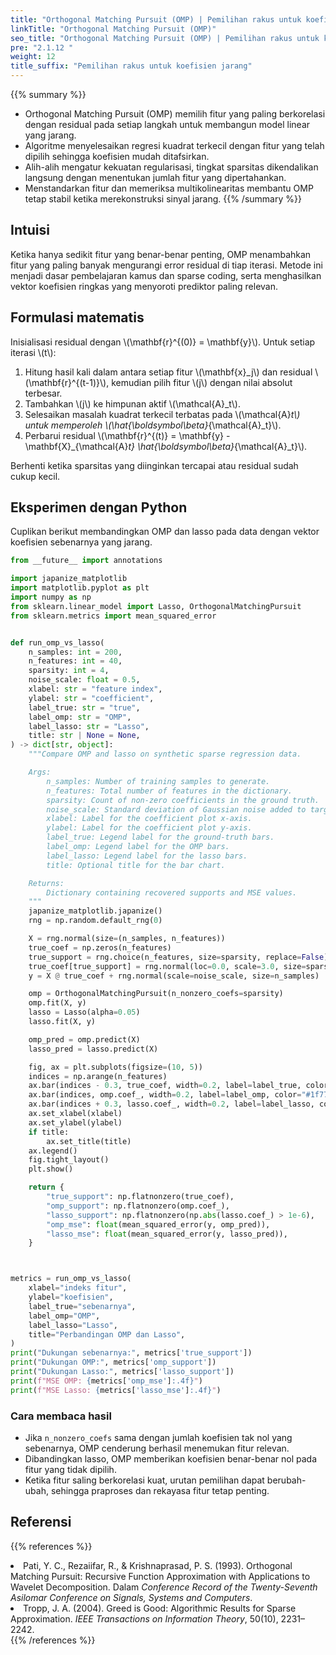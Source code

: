 ```yaml
---
title: "Orthogonal Matching Pursuit (OMP) | Pemilihan rakus untuk koefisien jarang"
linkTitle: "Orthogonal Matching Pursuit (OMP)"
seo_title: "Orthogonal Matching Pursuit (OMP) | Pemilihan rakus untuk koefisien jarang"
pre: "2.1.12 "
weight: 12
title_suffix: "Pemilihan rakus untuk koefisien jarang"
---
```


{{% summary %}}
- Orthogonal Matching Pursuit (OMP) memilih fitur yang paling berkorelasi dengan residual pada setiap langkah untuk membangun model linear yang jarang.
- Algoritme menyelesaikan regresi kuadrat terkecil dengan fitur yang telah dipilih sehingga koefisien mudah ditafsirkan.
- Alih-alih mengatur kekuatan regularisasi, tingkat sparsitas dikendalikan langsung dengan menentukan jumlah fitur yang dipertahankan.
- Menstandarkan fitur dan memeriksa multikolinearitas membantu OMP tetap stabil ketika merekonstruksi sinyal jarang.
{{% /summary %}}

## Intuisi
Ketika hanya sedikit fitur yang benar-benar penting, OMP menambahkan fitur yang paling banyak mengurangi error residual di tiap iterasi. Metode ini menjadi dasar pembelajaran kamus dan sparse coding, serta menghasilkan vektor koefisien ringkas yang menyoroti prediktor paling relevan.

## Formulasi matematis
Inisialisasi residual dengan \\(\mathbf{r}^{(0)} = \mathbf{y}\\). Untuk setiap iterasi \\(t\\):

1. Hitung hasil kali dalam antara setiap fitur \\(\mathbf{x}_j\\) dan residual \\(\mathbf{r}^{(t-1)}\\), kemudian pilih fitur \\(j\\) dengan nilai absolut terbesar.
2. Tambahkan \\(j\\) ke himpunan aktif \\(\mathcal{A}_t\\).
3. Selesaikan masalah kuadrat terkecil terbatas pada \\(\mathcal{A}_t\\) untuk memperoleh \\(\hat{\boldsymbol\beta}_{\mathcal{A}_t}\\).
4. Perbarui residual \\(\mathbf{r}^{(t)} = \mathbf{y} - \mathbf{X}_{\mathcal{A}_t} \hat{\boldsymbol\beta}_{\mathcal{A}_t}\\).

Berhenti ketika sparsitas yang diinginkan tercapai atau residual sudah cukup kecil.

## Eksperimen dengan Python
Cuplikan berikut membandingkan OMP dan lasso pada data dengan vektor koefisien sebenarnya yang jarang.

```python
from __future__ import annotations

import japanize_matplotlib
import matplotlib.pyplot as plt
import numpy as np
from sklearn.linear_model import Lasso, OrthogonalMatchingPursuit
from sklearn.metrics import mean_squared_error


def run_omp_vs_lasso(
    n_samples: int = 200,
    n_features: int = 40,
    sparsity: int = 4,
    noise_scale: float = 0.5,
    xlabel: str = "feature index",
    ylabel: str = "coefficient",
    label_true: str = "true",
    label_omp: str = "OMP",
    label_lasso: str = "Lasso",
    title: str | None = None,
) -> dict[str, object]:
    """Compare OMP and lasso on synthetic sparse regression data.

    Args:
        n_samples: Number of training samples to generate.
        n_features: Total number of features in the dictionary.
        sparsity: Count of non-zero coefficients in the ground truth.
        noise_scale: Standard deviation of Gaussian noise added to targets.
        xlabel: Label for the coefficient plot x-axis.
        ylabel: Label for the coefficient plot y-axis.
        label_true: Legend label for the ground-truth bars.
        label_omp: Legend label for the OMP bars.
        label_lasso: Legend label for the lasso bars.
        title: Optional title for the bar chart.

    Returns:
        Dictionary containing recovered supports and MSE values.
    """
    japanize_matplotlib.japanize()
    rng = np.random.default_rng(0)

    X = rng.normal(size=(n_samples, n_features))
    true_coef = np.zeros(n_features)
    true_support = rng.choice(n_features, size=sparsity, replace=False)
    true_coef[true_support] = rng.normal(loc=0.0, scale=3.0, size=sparsity)
    y = X @ true_coef + rng.normal(scale=noise_scale, size=n_samples)

    omp = OrthogonalMatchingPursuit(n_nonzero_coefs=sparsity)
    omp.fit(X, y)
    lasso = Lasso(alpha=0.05)
    lasso.fit(X, y)

    omp_pred = omp.predict(X)
    lasso_pred = lasso.predict(X)

    fig, ax = plt.subplots(figsize=(10, 5))
    indices = np.arange(n_features)
    ax.bar(indices - 0.3, true_coef, width=0.2, label=label_true, color="#2ca02c")
    ax.bar(indices, omp.coef_, width=0.2, label=label_omp, color="#1f77b4")
    ax.bar(indices + 0.3, lasso.coef_, width=0.2, label=label_lasso, color="#d62728")
    ax.set_xlabel(xlabel)
    ax.set_ylabel(ylabel)
    if title:
        ax.set_title(title)
    ax.legend()
    fig.tight_layout()
    plt.show()

    return {
        "true_support": np.flatnonzero(true_coef),
        "omp_support": np.flatnonzero(omp.coef_),
        "lasso_support": np.flatnonzero(np.abs(lasso.coef_) > 1e-6),
        "omp_mse": float(mean_squared_error(y, omp_pred)),
        "lasso_mse": float(mean_squared_error(y, lasso_pred)),
    }



metrics = run_omp_vs_lasso(
    xlabel="indeks fitur",
    ylabel="koefisien",
    label_true="sebenarnya",
    label_omp="OMP",
    label_lasso="Lasso",
    title="Perbandingan OMP dan Lasso",
)
print("Dukungan sebenarnya:", metrics['true_support'])
print("Dukungan OMP:", metrics['omp_support'])
print("Dukungan Lasso:", metrics['lasso_support'])
print(f"MSE OMP: {metrics['omp_mse']:.4f}")
print(f"MSE Lasso: {metrics['lasso_mse']:.4f}")

```

### Cara membaca hasil
- Jika `n_nonzero_coefs` sama dengan jumlah koefisien tak nol yang sebenarnya, OMP cenderung berhasil menemukan fitur relevan.
- Dibandingkan lasso, OMP memberikan koefisien benar-benar nol pada fitur yang tidak dipilih.
- Ketika fitur saling berkorelasi kuat, urutan pemilihan dapat berubah-ubah, sehingga praproses dan rekayasa fitur tetap penting.

## Referensi
{{% references %}}
<li>Pati, Y. C., Rezaiifar, R., &amp; Krishnaprasad, P. S. (1993). Orthogonal Matching Pursuit: Recursive Function Approximation with Applications to Wavelet Decomposition. Dalam <i>Conference Record of the Twenty-Seventh Asilomar Conference on Signals, Systems and Computers</i>.</li>
<li>Tropp, J. A. (2004). Greed is Good: Algorithmic Results for Sparse Approximation. <i>IEEE Transactions on Information Theory</i>, 50(10), 2231–2242.</li>
{{% /references %}}
